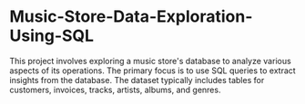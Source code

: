 # Music-Store-Data-Exploration-Using-SQL
This project involves exploring a music store's database to analyze various aspects of its operations. The primary focus is to use SQL queries to extract insights from the database. The dataset typically includes tables for customers, invoices, tracks, artists, albums, and genres.
